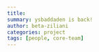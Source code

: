 ```yaml
---
title:
summary: ysbaddaden is back!
author: beta-ziliani
categories: project
tags: [people, core-team]
---
```


